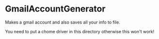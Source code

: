 # GmailAccountGenerator
Makes a gmail account and also saves all your info to file.

You need to put a chome driver in this directory otherwise this won't work!
